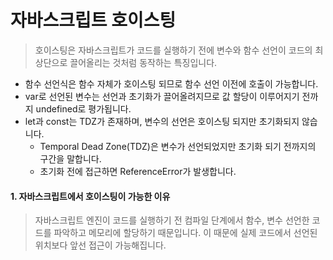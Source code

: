 # 자바스크립트 호이스팅

> 호이스팅은 자바스크립트가 코드를 실행하기 전에 변수와 함수 선언이 코드의 최상단으로 끌어올리는 것처럼 동작하는 특징입니다.

- 함수 선언식은 함수 자체가 호이스팅 되므로 함수 선언 이전에 호출이 가능합니다.
- var로 선언된 변수는 선언과 초기화가 끌어올려지므로 값 할당이 이루어지기 전까지 undefined로 평가됩니다.
- let과 const는 TDZ가 존재하며, 변수의 선언은 호이스팅 되지만 초기화되지 않습니다. 
    - Temporal Dead Zone(TDZ)은 변수가 선언되었지만 초기화 되기 전까지의 구간을 말합니다.
    - 초기화 전에 접근하면 ReferenceError가 발생합니다.

#### 1. 자바스크립트에서 호이스팅이 가능한 이유

> 자바스크립트 엔진이 코드를 실행하기 전 컴파일 단계에서 함수, 변수 선언한 코드를 파악하고 메모리에 할당하기 때문입니다. 이 때문에 실제 코드에서 선언된 위치보다 앞선 접근이 가능해집니다. 
